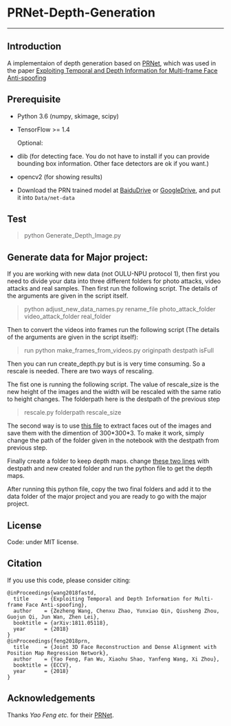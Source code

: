 # PRNet-Depth-Generation 

---

## Introduction

A implementaion of depth generation based on [PRNet](https://github.com/YadiraF/PRNet), which was used in the paper [Exploiting Temporal and Depth Information for Multi-frame Face Anti-spoofing](https://arxiv.org/abs/1811.05118)

## Prerequisite

* Python 3.6 (numpy, skimage, scipy)

* TensorFlow >= 1.4

  Optional:

* dlib (for detecting face.  You do not have to install if you can provide bounding box information. Other face detectors are ok if you want.)

* opencv2 (for showing results)

* Download the PRN trained model at [BaiduDrive](https://pan.baidu.com/s/10vuV7m00OHLcsihaC-Adsw) or [GoogleDrive](https://drive.google.com/file/d/1UoE-XuW1SDLUjZmJPkIZ1MLxvQFgmTFH/view?usp=sharing), and put it into `Data/net-data`

## Test

> python Generate_Depth_Image.py

## Generate data for Major project:

If you are working with new data (not OULU-NPU protocol 1), then first you need to divide your data into three different folders for photo attacks, video attacks and real samples. Then first run the following script. The details of the arguments are given in the script itself.

> python adjust_new_data_names.py rename_file photo_attack_folder video_attack_folder real_folder

Then to convert the videos into frames run the following script (The details of the arguments are given in the script itself): 

> run python make_frames_from_videos.py originpath destpath isFull

Then you can run create_depth.py but is is very time consuming. So a rescale is needed. There are two ways of rescaling. 

The fist one is running the following script. The value of rescale_size is the new height of the images and the width will be rescaled with the same ratio to height changes.
The folderpath here is the destpath of the previous step

> rescale.py folderpath rescale_size 

The second way is to use [this file](https://github.com/matineh24/PRNet-Depth-Generation/blob/master/extract_faces.ipynb) to extract faces out of the images and save them with the dimention of 300\*300\*3. To make it work, simply change the path of the folder given in the notebook with the destpath from previous step.

Finally create a folder to keep depth maps. change [these two lines](https://github.com/matineh24/PRNet-Depth-Generation/blob/48a94e498ab8385006565c649beb8737372ba4b3/create_depth.py#L17) with destpath and new created folder and run the python file to get the depth maps.

After running this python file, copy the two final folders and add it to the data folder of the major project and you are ready to go with the major project.



## License

Code: under MIT license.

## Citation

If you use this code, please consider citing:

```
@inProceedings{wang2018fastd,
  title     = {Exploiting Temporal and Depth Information for Multi-frame Face Anti-spoofing},
  author    = {Zezheng Wang, Chenxu Zhao, Yunxiao Qin, Qiusheng Zhou, Guojun Qi, Jun Wan, Zhen Lei},
  booktitle = {arXiv:1811.05118},
  year      = {2018}
}
@inProceedings{feng2018prn,
  title     = {Joint 3D Face Reconstruction and Dense Alignment with Position Map Regression Network},
  author    = {Yao Feng, Fan Wu, Xiaohu Shao, Yanfeng Wang, Xi Zhou},
  booktitle = {ECCV},
  year      = {2018}
}
```

## Acknowledgements
Thanks *Yao Feng etc.* for their [PRNet](https://github.com/YadiraF/PRNet).
